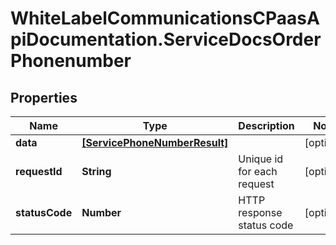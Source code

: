 # WhiteLabelCommunicationsCPaasApiDocumentation.ServiceDocsOrderPhonenumber

## Properties

Name | Type | Description | Notes
------------ | ------------- | ------------- | -------------
**data** | [**[ServicePhoneNumberResult]**](ServicePhoneNumberResult.md) |  | [optional] 
**requestId** | **String** | Unique id for each request | [optional] 
**statusCode** | **Number** | HTTP response status code | [optional] 


